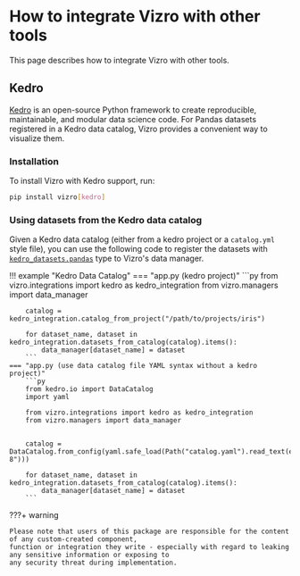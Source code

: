 # How to integrate Vizro with other tools

This page describes how to integrate Vizro with other tools.

## Kedro

[Kedro](https://docs.kedro.org/en/stable/index.html) is an open-source Python framework to create reproducible, maintainable, and
modular data science code. For Pandas datasets registered in a Kedro data catalog,
Vizro provides a convenient way to visualize them.

### Installation
To install Vizro with Kedro support, run:

```bash
pip install vizro[kedro]
```

### Using datasets from the Kedro data catalog
Given a Kedro data catalog (either from a kedro project or a `catalog.yml` style file), you can use the following code to
register the datasets with [`kedro_datasets.pandas`](https://docs.kedro.org/en/stable/kedro_datasets.html) type to Vizro's data manager.

!!! example "Kedro Data Catalog"
    === "app.py (kedro project)"
        ```py
        from vizro.integrations import kedro as kedro_integration
        from vizro.managers import data_manager


        catalog = kedro_integration.catalog_from_project("/path/to/projects/iris")

        for dataset_name, dataset in kedro_integration.datasets_from_catalog(catalog).items():
            data_manager[dataset_name] = dataset
        ```
    === "app.py (use data catalog file YAML syntax without a kedro project)"
        ```py
        from kedro.io import DataCatalog
        import yaml

        from vizro.integrations import kedro as kedro_integration
        from vizro.managers import data_manager


        catalog = DataCatalog.from_config(yaml.safe_load(Path("catalog.yaml").read_text(encoding="utf-8")))

        for dataset_name, dataset in kedro_integration.datasets_from_catalog(catalog).items():
            data_manager[dataset_name] = dataset
        ```



???+ warning

    Please note that users of this package are responsible for the content of any custom-created component,
    function or integration they write - especially with regard to leaking any sensitive information or exposing to
    any security threat during implementation.
